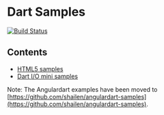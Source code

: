 # Dart Samples

[![Build Status](https://drone.io/github.com/dart-lang/dart-samples/status.png)](https://drone.io/github.com/dart-lang/dart-samples/latest)


##  Contents
* [HTML5 samples](html5/README.md)
* [Dart I/O mini samples](dart_io_mini_samples/README.md)

Note: The Angulardart examples have been moved to
[https://github.com/shailen/angulardart-samples](https://github.com/shailen/angulardart-samples).

